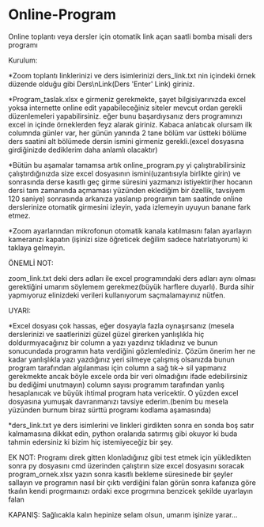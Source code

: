 # Online-Program
Online toplantı veya dersler için otomatik link açan saatli bomba misali ders programı

Kurulum:

*Zoom toplantı linklerinizi ve ders isimlerinizi ders_link.txt nin içindeki örnek düzende olduğu gibi Ders\nLink(Ders 'Enter' Link) giriniz.

*Program_taslak.xlsx e girmeniz gerekmekte, şayet bilgisiyarınızda excel yoksa internette online edit yapabileceğiniz siteler mevcut ordan gerekli düzenlemeleri yapabilirsiniz. eğer bunu başardıysanız ders programınızı excel in içinde örneklerden feyz alarak giriniz. Kabaca anlatıcak olursam ilk columnda günler var, her günün yanında 2 tane bölüm var üstteki bölüme ders saatini alt bölümede dersin ismini girmeniz gerekli.(excel dosyasına girdiğinizde dediklerim daha anlamlı olacaktır)

*Bütün bu aşamalar tamamsa artık online_program.py yi çalıştırabilirsiniz çalıştırdığınızda size excel dosyasının ismini(uzantısıyla birlikte girin) ve sonrasında derse kasıtlı geç girme süresini yazmanızı istiyektir(her hocanın dersi tam zamanında açmaması yüzünden eklediğim bir özellik, tavsiyem 120 saniye) sonrasında arkanıza yaslanıp programın tam saatinde online derslerinize otomatik girmesini izleyin, yada izlemeyin uyuyun banane fark etmez.

*Zoom ayarlarından mikrofonun otomatik kanala katılmasını falan ayarlayın kameranızı kapatın (işinizi size öğreticek değilim sadece hatırlatıyorum) ki taklaya gelmeyin.

ÖNEMLİ NOT:

zoom_link.txt deki ders adları ile excel programındaki ders adları aynı olması gerektiğini umarım söylemem gerekmez(büyük harflere duyarlı). Burda sihir yapmıyoruz elinizdeki verileri kullanıyorum saçmalamayınız nütfen.

UYARI:

*Excel dosyası çok hassas, eğer dosyayla fazla oynaşırsanız (mesela derslerinizi ve saatlerinizi güzel güzel girerken yanlışlıkla hiç doldurmıyacağınız bir column a yazı yazdınız tıkladınız ve bunun sonucundada programın hata verdiğini gözlemlediniz. Çözüm önerim her ne kadar yanlışlıkla yazı yazdığınız yeri silmeye çalışmış olsanızda bunun program tarafından algılanması için column a sağ tık-> sil yapmanız gerekmekte ancak böyle excele orda bir veri olmadığını ifade edebilirsiniz bu dediğimi unutmayın) column sayısı programım tarafından yanlış hesaplanıcak ve büyük ihtimal program hata vericektir. O yüzden excel dosyasına yumuşak davranmanızı tavsiye ederim.(benim bu mesela yüzünden burnum biraz sürttü programı kodlama aşamasında)

*ders_link.txt ye ders isimlerini ve linkleri girdikten sonra en sonda boş satır kalmamasına dikkat edin, python oralarıda satırmış gibi okuyor ki buda tahmin edersiniz ki bizim hiç istemiyeceğiz bir şey.

EK NOT:
Programı direk gitten klonladığınız gibi test etmek için yükledikten sonra py dosyasını cmd üzerinden çalıştırın size excel dosyasını soracak program_ornek.xlsx yazın sonra kasıtlı bekleme süresinede bir şeyler sallayın ve programın nasıl bir çıktı verdiğini falan görün sonra kafanıza göre tkaılın kendi progrmaınızı ordaki exce progrmına benzicek şekilde uyarlayın falan

KAPANIŞ:
Sağlıcakla kalın hepinize selam olsun, umarım işinize yarar...
